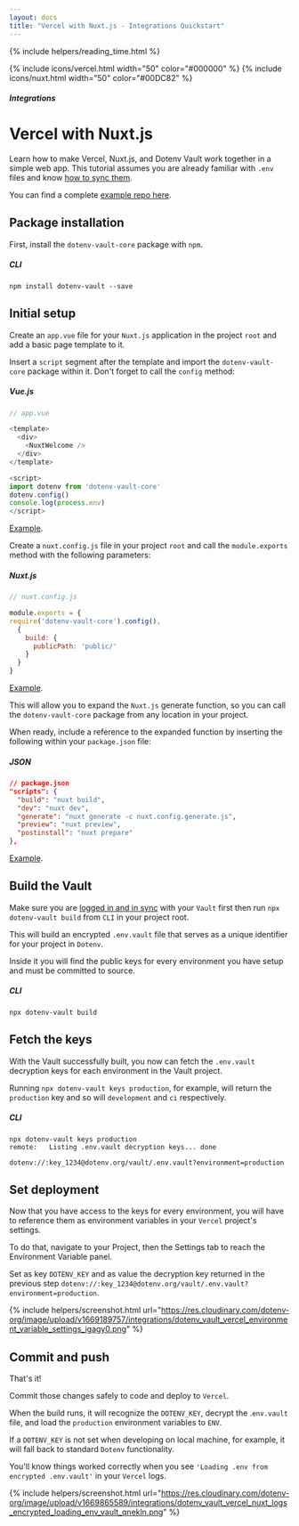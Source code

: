 ```yaml
---
layout: docs
title: "Vercel with Nuxt.js - Integrations Quickstart"
---
```


{% include helpers/reading_time.html %}

{% include icons/vercel.html width="50" color="#000000" %}
{% include icons/nuxt.html width="50" color="#00DC82" %}

##### Integrations

# __Vercel with Nuxt.js__

Learn how to make Vercel, Nuxt.js, and Dotenv Vault work together in a simple web app. This tutorial assumes you are already familiar with `.env` files and know [how to sync them](/docs/tutorials/sync).

You can find a complete [example repo here](https://github.com/dotenv-org/integration-example-vercel-nuxtjs).

## Package installation
First, install the `dotenv-vault-core` package with `npm`.

##### CLI
```shell
npm install dotenv-vault --save
```

## Initial setup
Create an `app.vue` file for your `Nuxt.js` application in the project `root` and add a basic page template to it.

Insert a `script` segment after the template and import the `dotenv-vault-core` package within it. Don't forget to call the `config` method:

##### Vue.js
```js
// app.vue

<template>
  <div>
    <NuxtWelcome />
  </div>
</template>

<script>
import dotenv from 'dotenv-vault-core'
dotenv.config()
console.log(process.env)
</script>
```
[Example](https://github.com/dotenv-org/integration-example-vercel-nuxtjs/blob/master/app.vue).

Create a `nuxt.config.js` file in your project `root` and call the `module.exports` method with the following parameters:

##### Nuxt.js
```js
// nuxt.config.js

module.exports = {
require('dotenv-vault-core').config(),
  {
    build: {
      publicPath: 'public/'
    }
  }
}
```
[Example](https://github.com/dotenv-org/integration-example-vercel-nuxtjs/blob/master/nuxt.config.js).

This will allow you to expand the `Nuxt.js` generate function, so you can call the `dotenv-vault-core` package from any location in your project.

When ready, include a reference to the expanded function by inserting the following within your `package.json` file:

##### JSON
```json
// package.json
"scripts": {
  "build": "nuxt build",
  "dev": "nuxt dev",
  "generate": "nuxt generate -c nuxt.config.generate.js",
  "preview": "nuxt preview",
  "postinstall": "nuxt prepare"
},
```
[Example](https://github.com/dotenv-org/integration-example-vercel-nuxtjs/blob/master/package.json).

## Build the Vault
Make sure you are [logged in and in sync](/docs/tutorials/sync) with your `Vault` first then run `npx dotenv-vault build` from `CLI` in your project root.

This will build an encrypted `.env.vault` file that serves as a unique identifier for your project in `Dotenv`.

Inside it you will find the public keys for every environment you have setup and must be committed to source.

##### CLI
```shell
npx dotenv-vault build
```

## Fetch the keys
With the Vault successfully built, you now can fetch the `.env.vault` decryption keys for each environment in the Vault project.

Running `npx dotenv-vault keys production`, for example, will return the `production` key and so will `development` and `ci` respectively.

##### CLI
```shell
npx dotenv-vault keys production
remote:   Listing .env.vault decryption keys... done

dotenv://:key_1234@dotenv.org/vault/.env.vault?environment=production
```

## Set deployment
Now that you have access to the keys for every environment, you will have to reference them as environment variables in your `Vercel` project's settings.

To do that, navigate to your Project, then the Settings tab to reach the Environment Variable panel.

Set as key `DOTENV_KEY` and as value the decryption key returned in the previous step `dotenv://:key_1234@dotenv.org/vault/.env.vault?environment=production`.

{% include helpers/screenshot.html url="https://res.cloudinary.com/dotenv-org/image/upload/v1669189757/integrations/dotenv_vault_vercel_environment_variable_settings_igagy0.png" %}

## Commit and push
That's it!

Commit those changes safely to code and deploy to `Vercel`.

When the build runs, it will recognize the `DOTENV_KEY`, decrypt the .`env.vault` file, and load the `production` environment variables to `ENV`.

If a `DOTENV_KEY` is not set when developing on local machine, for example, it will fall back to standard `Dotenv` functionality.

You'll know things worked correctly when you see `'Loading .env from encrypted .env.vault'` in your `Vercel` logs.

{% include helpers/screenshot.html url="https://res.cloudinary.com/dotenv-org/image/upload/v1669865589/integrations/dotenv_vault_vercel_nuxt_logs_encrypted_loading_env_vault_qnekln.png" %}

